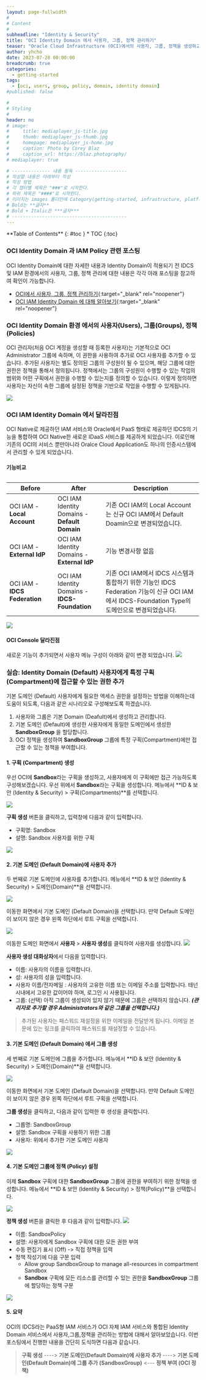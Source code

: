 ```yaml
---
layout: page-fullwidth
#
# Content
#
subheadline: "Identity & Security"
title: "OCI Identity Domain 에서 사용자, 그룹, 정책 관리하기"
teaser: "Oracle Cloud Infrastructure (OCI)에서의 사용자, 그룹, 정책을 생성하고 관리하는 방법에 대해서 알아봅니다."
author: yhcho
date: 2023-07-28 00:00:00
breadcrumb: true
categories:
  - getting-started
tags:
  - [oci, users, group, policy, domain, identity domain]
#published: false

#
# Styling
#
header: no
# image:
#     title: mediaplayer_js-title.jpg
#     thumb: mediaplayer_js-thumb.jpg
#     homepage: mediaplayer_js-home.jpg
#     caption: Photo by Corey Blaz
#     caption_url: https://blaz.photography/
# mediaplayer: true

# -------------- 내용 필독 -------------------
# 작성할 내용은 아래부터 작성
# 작성 방법
# 각 챕터별 제목은 "###"로 시작한다.
# 하위 제목은 "####"로 시작한다.
# 이미지는 images 폴더안에 Category(getting-started, infrastructure, platform, database, aiml)에 넣고 사용 시 "../../images/카테고리명/이미지" 형태로 참조한다.
# Bold는 **글자**
# Bold + Italic은 ***글자***
# ------------------------------------------
---
```


<div class="panel radius" markdown="1">
**Table of Contents**
{: #toc }
*  TOC
{:toc}
</div>

### OCI Identity Domain 과 IAM Policy 관련 포스팅
OCI Identity Domain에 대한 자세한 내용과 Identity Domain이 적용되기 전 IDCS 및 IAM 환경에서의 사용자, 그룹, 정책 관리에 대한 내용은 각각 아래 포스팅을 참고하여 확인이 가능합니다.
- [OCI에서 사용자, 그룹, 정책 관리하기](/getting-started/adding-users/){:target="_blank" rel="noopener"}
- [OCI IAM Identity Domain 에 대해 알아보기](/getting-started/oci-iam-identity-domain/){:target="_blank" rel="noopener"}

### OCI Identity Domain 환경 에서의 사용자(Users), 그룹(Groups), 정책(Policies)
OCI 관리자(처음 OCI 계정을 생성할 때 등록한 사용자)는 기본적으로 OCI Administrator 그룹에 속하며, 이 권한을 사용하여 추가로 OCI 사용자를 추가할 수 있습니다. 추가된 사용자는 별도 정의된 그룹의 구성원이 될 수 있으며, 해당 그룹에 대한 권한은 정책을 통해서 정의됩니다. 정책에서는 그룹의 구성원이 수행할 수 있는 작업의 범위와 어떤 구획에서 권한을 수행할 수 있는지를 정의할 수 있습니다. 이렇게 정의하면 사용자는 자신이 속한 그룹에 설정된 정책을 기반으로 작업을 수행할 수 있게됩니다.

![]({{site.urlblogimg2022_2023}}/assets/img/getting-started/2022/iam-model-png.png " ")


### OCI IAM Identity Domain 에서 달라진점
OCI Native로 제공하던 IAM 서비스와 Oracle에서 PaaS 형태로 제공하던 IDCS의 기능을 통합하여 OCI Native한 새로운 IDaaS 서비스를 제공하게 되었습니다.
이로인해 기존의 OCI의 서비스 뿐만아니라 Oralce Cloud Application도 하나의 인증시스템에서 관리할 수 있게 되었습니다.

#### 기능비교
<table class="table vl-table-bordered vl-table-divider-col" summary="OCI IAM 변경사항 설명"><caption></caption><colgroup><col><col><col></colgroup><thead class="thead">
      <tr class="row">
      <th class="entry" id="About__entry__1" style="width:25%;">Before</th>
      <th class="entry" id="About__entry__2" style="width:25%;">After</th>
      <th class="entry" id="About__entry__3" style="width:50%;">Description</th>
      </tr>
      </thead><tbody class="tbody">
      <tr class="row">
      <td class="entry" headers="About__entry__1">OCI IAM - <b>Local Account</b></td>
      <td class="entry" headers="About__entry__2">OCI IAM Identity Domains - <b>Default Domain</b></td>
      <td class="entry" headers="About__entry__3">기존 OCI IAM의 Local Account는 신규 OCI IAM에서 Default Doamin으로 변경되었습니다.</td>
      </tr>
      <tr class="row">
      <td class="entry" headers="About__entry__1">OCI IAM - <b>External IdP</b></td>
      <td class="entry" headers="About__entry__2">OCI IAM Identity Domains - <b>External IdP</b></td>
      <td class="entry" headers="About__entry__3">기능 변경사항 없음</td>
      </tr>
      <tr class="row">
      <td class="entry" headers="About__entry__1">OCI IAM - <b>IDCS Federation</b></td>
      <td class="entry" headers="About__entry__2">OCI IAM Identity Domains - <b>IDCS-Foundation</b></td>
      <td class="entry" headers="About__entry__3">기존 OCI IAM에서 IDCS 시스템과 통합하기 위한 기능인 IDCS Federation 기능이 신규 OCI IAM에서 IDCS-Foundation Type의 도메인으로 변경되었습니다.</td>
      </tr>
      </tbody>
</table>

![]({{site.urlblogimg2022_2023}}/assets/img/getting-started/2022/oci-identity-domain-changes.png " ")

#### OCI Console 달라진점
새로운 기능이 추가되면서 사용자 메뉴 구성이 아래와 같이 변경 되었습니다.
![]({{site.urlblogimg2022_2023}}/assets/img/getting-started/2022/oci-iam-console-changes-1.png " ")

### 실습: Identity Domain (Default) 사용자에게 특정 구획(Compartment)에 접근할 수 있는 권한 추가
기본 도메인 (Default) 사용자에게 필요한 액세스 권한을 설정하는 방법을 이해하는데 도움이 되도록, 다음과 같은 시나리오로 구성해보도록 하겠습니다.
1. 사용자와 그룹은 기본 Domain (Deafult)에서 생성하고 관리합니다.
2. 기본 도메인 (Default)에 생성한 사용자에게 동일한 도메인에서 생성한 **SandboxGroup** 을 할당합니다.
3. OCI 정책을 생성하여 **SandboxGroup** 그룹에 특정 구획(Compartment)에만 접근할 수 있는 정책을 부여합니다.

#### 1. 구획 (Compartment) 생성
우선 OCI에 **Sandbox**라는 구획을 생성하고, 사용자에게 이 구획에만 접근 가능하도록 구성해보겠습니다. 우선 위에서 **Sandbox**라는 구획을 생성합니다. 메뉴에서 **ID & 보안 (Identity & Security) > 구획(Compartments)**를 선택합니다.

![]({{site.urlblogimg2022_2023}}/assets/img/getting-started/2023/identity-domain/oci-identity-domain-1.png " ")

**구획 생성** 버튼을 클릭하고, 입력창에 다음과 같이 입력합니다.
* 구획명: Sandbox
* 설명: Sandbox 사용자를 위한 구획

![]({{site.urlblogimg2022_2023}}/assets/img/getting-started/2023/identity-domain/oci-identity-domain-2.png " ")

#### 2. 기본 도메인 (Default Domain)에 사용자 추가
두 번째로 기본 도메인에 사용자를 추가합니다. 메뉴에서 **ID & 보안 (Identity & Security) > 도메인(Domain)**을 선택합니다. 

![]({{site.urlblogimg2022_2023}}/assets/img/getting-started/2023/identity-domain/oci-identity-domain-3.png " ")

이동한 화면에서 기본 도메인 (Default Domain)을 선택합니다. 만약 Default 도메인이 보이지 않은 경우 왼쪽 하단에서 루트 구획을 선택합니다.

![]({{site.urlblogimg2022_2023}}/assets/img/getting-started/2023/identity-domain/oci-identity-domain-4.png " ")

이동한 도메인 화면에서 **사용자** > **사용자 생성**를 클릭하여 사용자를 생성합니다.
![]({{site.urlblogimg2022_2023}}/assets/img/getting-started/2023/identity-domain/oci-identity-domain-5.png " ")

**사용자 생성 대화상자**에서 다음을 입력합니다.  

* 이름: 사용자의 이름을 입력합니다.
* 성: 사용자의 성을 입력합니다.
* 사용자 이름/전자메일 : 사용자의 고유한 이름 또는 이메일 주소를 입력합니다. 테넌시내에서 고유한 값이어야 하며, 로그인 시 사용됩니다.
* 그룹: (선택) 아직 그룹이 생성되어 있지 않기 때문에 그룹은 선택하지 않습니다. _**(관리자로 추가할 경우 Administrators와 같은 그룹을 선택합니다.)**_

> 추가된 사용자는 패스워드 재설정을 위한 이메일을 전달받게 됩니다. 이메일 본문에 있는 링크를 클릭하여 패스워드를 재설정할 수 있습니다.

#### 3. 기본 도메인 (Default Domain) 에서 그룹 생성
세 번째로 기본 도메인에 그룹을 추가합니다. 메뉴에서 **ID & 보안 (Identity & Security) > 도메인(Domain)**을 선택합니다.

![]({{site.urlblogimg2022_2023}}/assets/img/getting-started/2023/identity-domain/oci-identity-domain-3.png " ")

이동한 화면에서 기본 도메인 (Default Domain)을 선택합니다. 만약 Default 도메인이 보이지 않은 경우 왼쪽 하단에서 루트 구획을 선택합니다. 

**그룹 생성**을 클릭하고, 다음과 같이 입력한 후 생성을 클릭합니다.
* 그룹명: SandboxGroup
* 설명: Sandbox 구획을 사용하기 위한 그룹
* 사용자: 위에서 추가한 기본 도메인 사용자

![]({{site.urlblogimg2022_2023}}/assets/img/getting-started/2023/identity-domain/oci-identity-domain-6.png " ")


#### 4. 기본 도메인 그룹에 정책 (Policy) 설정
이제 **Sandbox** 구획에 대한 **SandboxGroup** 그룹에 권한을 부여하기 위한 정책을 생성합니다. 메뉴에서 **ID & 보안 (Identity & Security) > 정책(Policy)**을 선택합니다. 

![]({{site.urlblogimg2022_2023}}/assets/img/getting-started/2023/identity-domain/oci-identity-domain-7.png " ")

**정책 생성** 버튼을 클릭한 후 다음과 같이 입력합니다.
![]({{site.urlblogimg2022_2023}}/assets/img/getting-started/2023/identity-domain/oci-identity-domain-8.png " ")

* 이름: SandboxPolicy
* 설명: 사용자에게 Sandbox 구획에 대한 모든 권한 부여
* 수동 편집기 표시 (Off) -> 직접 정책을 입력
* 정책 작성기에 다음 구문 입력
  * Allow group SandboxGroup to manage all-resources in compartment Sandbox
  * **Sandbox** 구획에 모든 리소스를 관리할 수 있는 권한을 **SandboxGroup** 그룹에 할당하는 정책 구문
  
![]({{site.urlblogimg2022_2023}}/assets/img/getting-started/2023/identity-domain/oci-identity-domain-9.png " ")

#### 5. 요약
OCI의 IDCS라는 PaaS형 IAM 서비스가 OCI 자체 IAM 서비스와 통합된 Identity Domain 서비스에서 사용자,그룹,정책을 관리하는 방법에 대해서 알아보았습니다. 이번 포스팅에서 진행한 내용을 간단히 도식하면 다음과 같습니다.

> **구획 생성** ----> **기본 도메인(Default Domain)에 사용자 추가** ----> **기본 도메인(Default Domain)에 그룹 추가 (SandboxGroup)** <--- **정책 부여 (OCI 정책)**


